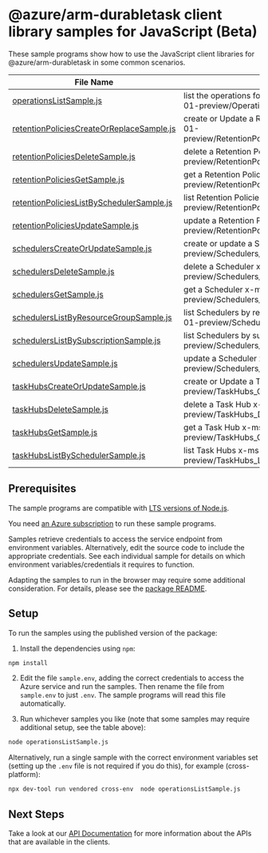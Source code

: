 # @azure/arm-durabletask client library samples for JavaScript (Beta)

These sample programs show how to use the JavaScript client libraries for @azure/arm-durabletask in some common scenarios.

| **File Name**                                                                       | **Description**                                                                                                                  |
| ----------------------------------------------------------------------------------- | -------------------------------------------------------------------------------------------------------------------------------- |
| [operationsListSample.js][operationslistsample]                                     | list the operations for the provider x-ms-original-file: 2025-04-01-preview/Operations_List.json                                 |
| [retentionPoliciesCreateOrReplaceSample.js][retentionpoliciescreateorreplacesample] | create or Update a Retention Policy x-ms-original-file: 2025-04-01-preview/RetentionPolicies_CreateOrReplace_MaximumSet_Gen.json |
| [retentionPoliciesDeleteSample.js][retentionpoliciesdeletesample]                   | delete a Retention Policy x-ms-original-file: 2025-04-01-preview/RetentionPolicies_Delete_MaximumSet_Gen.json                    |
| [retentionPoliciesGetSample.js][retentionpoliciesgetsample]                         | get a Retention Policy x-ms-original-file: 2025-04-01-preview/RetentionPolicies_Get_MaximumSet_Gen.json                          |
| [retentionPoliciesListBySchedulerSample.js][retentionpolicieslistbyschedulersample] | list Retention Policies x-ms-original-file: 2025-04-01-preview/RetentionPolicies_ListByScheduler_MaximumSet_Gen.json             |
| [retentionPoliciesUpdateSample.js][retentionpoliciesupdatesample]                   | update a Retention Policy x-ms-original-file: 2025-04-01-preview/RetentionPolicies_Update_MaximumSet_Gen.json                    |
| [schedulersCreateOrUpdateSample.js][schedulerscreateorupdatesample]                 | create or update a Scheduler x-ms-original-file: 2025-04-01-preview/Schedulers_CreateOrUpdate.json                               |
| [schedulersDeleteSample.js][schedulersdeletesample]                                 | delete a Scheduler x-ms-original-file: 2025-04-01-preview/Schedulers_Delete.json                                                 |
| [schedulersGetSample.js][schedulersgetsample]                                       | get a Scheduler x-ms-original-file: 2025-04-01-preview/Schedulers_Get.json                                                       |
| [schedulersListByResourceGroupSample.js][schedulerslistbyresourcegroupsample]       | list Schedulers by resource group x-ms-original-file: 2025-04-01-preview/Schedulers_ListByResourceGroup.json                     |
| [schedulersListBySubscriptionSample.js][schedulerslistbysubscriptionsample]         | list Schedulers by subscription x-ms-original-file: 2025-04-01-preview/Schedulers_ListBySubscription.json                        |
| [schedulersUpdateSample.js][schedulersupdatesample]                                 | update a Scheduler x-ms-original-file: 2025-04-01-preview/Schedulers_Update.json                                                 |
| [taskHubsCreateOrUpdateSample.js][taskhubscreateorupdatesample]                     | create or Update a Task Hub x-ms-original-file: 2025-04-01-preview/TaskHubs_CreateOrUpdate.json                                  |
| [taskHubsDeleteSample.js][taskhubsdeletesample]                                     | delete a Task Hub x-ms-original-file: 2025-04-01-preview/TaskHubs_Delete.json                                                    |
| [taskHubsGetSample.js][taskhubsgetsample]                                           | get a Task Hub x-ms-original-file: 2025-04-01-preview/TaskHubs_Get.json                                                          |
| [taskHubsListBySchedulerSample.js][taskhubslistbyschedulersample]                   | list Task Hubs x-ms-original-file: 2025-04-01-preview/TaskHubs_ListByScheduler.json                                              |

## Prerequisites

The sample programs are compatible with [LTS versions of Node.js](https://github.com/nodejs/release#release-schedule).

You need [an Azure subscription][freesub] to run these sample programs.

Samples retrieve credentials to access the service endpoint from environment variables. Alternatively, edit the source code to include the appropriate credentials. See each individual sample for details on which environment variables/credentials it requires to function.

Adapting the samples to run in the browser may require some additional consideration. For details, please see the [package README][package].

## Setup

To run the samples using the published version of the package:

1. Install the dependencies using `npm`:

```bash
npm install
```

2. Edit the file `sample.env`, adding the correct credentials to access the Azure service and run the samples. Then rename the file from `sample.env` to just `.env`. The sample programs will read this file automatically.

3. Run whichever samples you like (note that some samples may require additional setup, see the table above):

```bash
node operationsListSample.js
```

Alternatively, run a single sample with the correct environment variables set (setting up the `.env` file is not required if you do this), for example (cross-platform):

```bash
npx dev-tool run vendored cross-env  node operationsListSample.js
```

## Next Steps

Take a look at our [API Documentation][apiref] for more information about the APIs that are available in the clients.

[operationslistsample]: https://github.com/Azure/azure-sdk-for-js/blob/main/sdk/durabletask/arm-durabletask/samples/v1-beta/javascript/operationsListSample.js
[retentionpoliciescreateorreplacesample]: https://github.com/Azure/azure-sdk-for-js/blob/main/sdk/durabletask/arm-durabletask/samples/v1-beta/javascript/retentionPoliciesCreateOrReplaceSample.js
[retentionpoliciesdeletesample]: https://github.com/Azure/azure-sdk-for-js/blob/main/sdk/durabletask/arm-durabletask/samples/v1-beta/javascript/retentionPoliciesDeleteSample.js
[retentionpoliciesgetsample]: https://github.com/Azure/azure-sdk-for-js/blob/main/sdk/durabletask/arm-durabletask/samples/v1-beta/javascript/retentionPoliciesGetSample.js
[retentionpolicieslistbyschedulersample]: https://github.com/Azure/azure-sdk-for-js/blob/main/sdk/durabletask/arm-durabletask/samples/v1-beta/javascript/retentionPoliciesListBySchedulerSample.js
[retentionpoliciesupdatesample]: https://github.com/Azure/azure-sdk-for-js/blob/main/sdk/durabletask/arm-durabletask/samples/v1-beta/javascript/retentionPoliciesUpdateSample.js
[schedulerscreateorupdatesample]: https://github.com/Azure/azure-sdk-for-js/blob/main/sdk/durabletask/arm-durabletask/samples/v1-beta/javascript/schedulersCreateOrUpdateSample.js
[schedulersdeletesample]: https://github.com/Azure/azure-sdk-for-js/blob/main/sdk/durabletask/arm-durabletask/samples/v1-beta/javascript/schedulersDeleteSample.js
[schedulersgetsample]: https://github.com/Azure/azure-sdk-for-js/blob/main/sdk/durabletask/arm-durabletask/samples/v1-beta/javascript/schedulersGetSample.js
[schedulerslistbyresourcegroupsample]: https://github.com/Azure/azure-sdk-for-js/blob/main/sdk/durabletask/arm-durabletask/samples/v1-beta/javascript/schedulersListByResourceGroupSample.js
[schedulerslistbysubscriptionsample]: https://github.com/Azure/azure-sdk-for-js/blob/main/sdk/durabletask/arm-durabletask/samples/v1-beta/javascript/schedulersListBySubscriptionSample.js
[schedulersupdatesample]: https://github.com/Azure/azure-sdk-for-js/blob/main/sdk/durabletask/arm-durabletask/samples/v1-beta/javascript/schedulersUpdateSample.js
[taskhubscreateorupdatesample]: https://github.com/Azure/azure-sdk-for-js/blob/main/sdk/durabletask/arm-durabletask/samples/v1-beta/javascript/taskHubsCreateOrUpdateSample.js
[taskhubsdeletesample]: https://github.com/Azure/azure-sdk-for-js/blob/main/sdk/durabletask/arm-durabletask/samples/v1-beta/javascript/taskHubsDeleteSample.js
[taskhubsgetsample]: https://github.com/Azure/azure-sdk-for-js/blob/main/sdk/durabletask/arm-durabletask/samples/v1-beta/javascript/taskHubsGetSample.js
[taskhubslistbyschedulersample]: https://github.com/Azure/azure-sdk-for-js/blob/main/sdk/durabletask/arm-durabletask/samples/v1-beta/javascript/taskHubsListBySchedulerSample.js
[apiref]: https://learn.microsoft.com/javascript/api/@azure/arm-durabletask?view=azure-node-preview
[freesub]: https://azure.microsoft.com/free/
[package]: https://github.com/Azure/azure-sdk-for-js/tree/main/sdk/durabletask/arm-durabletask/README.md
